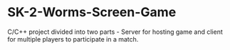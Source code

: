 # SK-2-Worms-Screen-Game
C/C++ project divided into two parts - Server for hosting game and client for multiple players to participate in a match.

